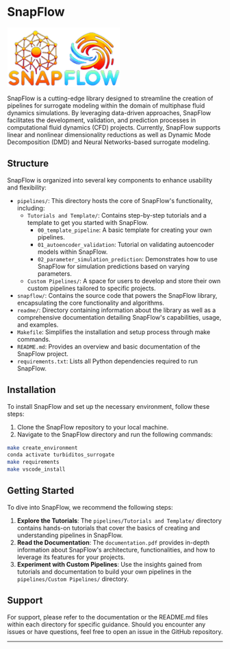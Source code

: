 # SnapFlow

![SnapFlow](readme/snapflow_logo.png)

SnapFlow is a cutting-edge library designed to streamline the creation of pipelines for surrogate modeling within the domain of multiphase fluid dynamics simulations. By leveraging data-driven approaches, SnapFlow facilitates the development, validation, and prediction processes in computational fluid dynamics (CFD) projects. Currently, SnapFlow supports linear and nonlinear dimensionality reductions as well as Dynamic Mode Decomposition (DMD) and Neural Networks-based surrogate modeling.

## Structure

SnapFlow is organized into several key components to enhance usability and flexibility:

- `pipelines/`: This directory hosts the core of SnapFlow's functionality, including:
  - `Tutorials and Template/`: Contains step-by-step tutorials and a template to get you started with SnapFlow.
    - `00_template_pipeline`: A basic template for creating your own pipelines.
    - `01_autoencoder_validation`: Tutorial on validating autoencoder models within SnapFlow.
    - `02_parameter_simulation_prediction`: Demonstrates how to use SnapFlow for simulation predictions based on varying parameters.
  - `Custom Pipelines/`: A space for users to develop and store their own custom pipelines tailored to specific projects.
- `snapflow/`: Contains the source code that powers the SnapFlow library, encapsulating the core functionality and algorithms.
- `readme/`: Directory containing information about the library as well as a comprehensive documentation detailing SnapFlow's capabilities, usage, and examples.
- `Makefile`: Simplifies the installation and setup process through make commands.
- `README.md`: Provides an overview and basic documentation of the SnapFlow project.
- `requirements.txt`: Lists all Python dependencies required to run SnapFlow.


## Installation

To install SnapFlow and set up the necessary environment, follow these steps:

1. Clone the SnapFlow repository to your local machine.
2. Navigate to the SnapFlow directory and run the following commands:

```bash
make create_environment
conda activate turbiditos_surrogate 
make requirements
make vscode_install
```

## Getting Started

To dive into SnapFlow, we recommend the following steps:

1. **Explore the Tutorials**: The `pipelines/Tutorials and Template/` directory contains hands-on tutorials that cover the basics of creating and understanding pipelines in SnapFlow.
2. **Read the Documentation**: The `documentation.pdf` provides in-depth information about SnapFlow's architecture, functionalities, and how to leverage its features for your projects.
3. **Experiment with Custom Pipelines**: Use the insights gained from tutorials and documentation to build your own pipelines in the `pipelines/Custom Pipelines/` directory.

## Support

For support, please refer to the documentation or the README.md files within each directory for specific guidance. Should you encounter any issues or have questions, feel free to open an issue in the GitHub repository.

---
